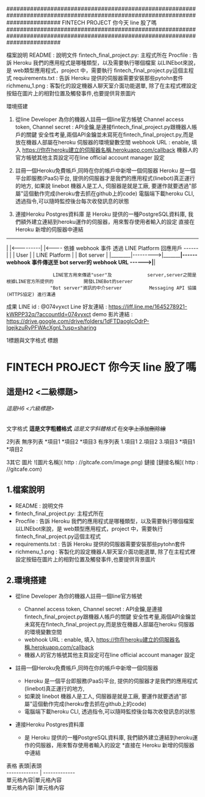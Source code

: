 ################################################################################################################################
        FINTECH PROJECT  你今天 line 股了嗎                           
################################################################################################################################

檔案說明
README                  : 說明文件
fintech_final_project.py: 主程式所在
Procfile                : 告訴 Heroku 我們的應用程式是哪種類型，以及需要執行哪個檔案
                          以LINEbot來說，是 web類型應用程式，project 中，需要執行 fintech_final_project.py這個主程式
requirements.txt        : 告訴 Heroku 提供的伺服器需要安裝那些pytohn套件
richmenu_1.png          : 客製化的設定機器人聊天室介面功能選單, 除了在主程式裡設定按鈕在圖片上的相對位置及觸發事件,也要提供背景圖片



環境搭建
1. 從line Developer 為你的機器人註冊一個line官方帳號
   Channel access token, Channel secret : API金鑰,是連接fintech_final_project.py跟機器人帳戶的關鍵
                                          安全性考量,兩個API金鑰並未寫死在fintech_final_project.py,而是放在機器人部屬在heroku
                                          伺服器的環境變數空間
   webhook URL                          : enable, 填入 https://你在heroku建立的伺服器名稱.herokuapp.com/callback
   機器人的官方帳號其他主頁設定可在line official account manager 設定

2. 註冊一個Heroku免費帳戶,同時在你的帳戶中新增一個伺服器
   Heroku 是一個平台即服務(PaaS)平台, 提供的伺服器才是我們的應用程式(linebot)真正運行的地方, 
   如果說 linebot 機器人是工人, 伺服器是就是工廠, 要運作就要透過"部屬"這個動作完成(heroku會去抓在github上的code)
   電腦端下載heroku CLI, 透過指令,可以隨時監控後台每次收發訊息的狀態
   
3. 連接Heroku Postgres資料庫
   是 Heroku 提供的一種PostgreSQL資料庫, 我們額外建立連結到heroku運作的伺服器，用來暫存使用者輸入的設定
   直接在 Heroku 新增的伺服器中連結

  ________            _________________________                                                            __________________
 |        |<---------|                         |<---- 依據 webhook 事件 透過 LINE Platform 回應用戶 ------|                  | 
 |  User  |          |      LINE Platform      |                                                          |    Bot server    |
 |________|--------->|_________________________|------ webhook 事件傳送至 bot server的 webhook URL ------>|__________________|
                 
                     LINE官方用來傳遞"user"及             server,server之間是根據LINE官方所提供的           開發LINEBot的server
                    "Bot server"資訊的中介server          Messaging API 協議(HTTPS協定) 進行溝通
                                                                
成果
LINE id                 : @074vyxct
Line 好友連結            : https://liff.line.me/1645278921-kWRPP32q/?accountId=074vyxct
demo 影片連結            : https://drive.google.com/drive/folders/1dFTDaoglcOdrP-IqejkzuRyPFWAcXgnL?usp=sharing


1標題與文字格式 
標題
# FINTECH PROJECT  你今天 line 股了嗎
## 這是H2 <二級標題>
###### 這是H6 <六級標題>
文字格式
**這是文字粗體格式**
*這是文字斜體格式*
~~在文字上添加刪除線~~ 
 
2列表 
無序列表
*項目1 
*項目2 
*項目3 
有序列表
1.項目1 
2.項目2 
3.項目3 
   *項目1 
   *項目2  
 
3其它 
圖片
![圖片名稱]( http : //gitcafe.com/image.png)
鏈接
[鏈接名稱]( http : //gitcafe.com)



## 1.檔案說明
   * README                  : 說明文件
   * fintech_final_project.py: 主程式所在
   * Procfile                : 告訴 Heroku 我們的應用程式是哪種類型，以及需要執行哪個檔案
                               以LINEbot來說，是 web類型應用程式，project 中，需要執行 fintech_final_project.py這個主程式
   * requirements.txt        : 告訴 Heroku 提供的伺服器需要安裝那些pytohn套件
   * richmenu_1.png          : 客製化的設定機器人聊天室介面功能選單, 除了在主程式裡設定按鈕在圖片上的相對位置及觸發事件,也要提供背景圖片


## 2.環境搭建
   * 從line Developer 為你的機器人註冊一個line官方帳號
        * Channel access token, Channel secret : API金鑰,是連接fintech_final_project.py跟機器人帳戶的關鍵
                                          安全性考量,兩個API金鑰並未寫死在fintech_final_project.py,而是放在機器人部屬在heroku
                                          伺服器的環境變數空間
        * webhook URL                          : enable, 填入 https://你在heroku建立的伺服器名稱.herokuapp.com/callback
        * 機器人的官方帳號其他主頁設定可在line official account manager 設定

   * 註冊一個Heroku免費帳戶,同時在你的帳戶中新增一個伺服器
        * Heroku 是一個平台即服務(PaaS)平台, 提供的伺服器才是我們的應用程式(linebot)真正運行的地方, 
        * 如果說 linebot 機器人是工人, 伺服器是就是工廠, 要運作就要透過"部屬"這個動作完成(heroku會去抓在github上的code)
        * 電腦端下載heroku CLI, 透過指令,可以隨時監控後台每次收發訊息的狀態
   
   * 連接Heroku Postgres資料庫
        * 是 Heroku 提供的一種PostgreSQL資料庫, 我們額外建立連結到heroku運作的伺服器，用來暫存使用者輸入的設定
        *直接在 Heroku 新增的伺服器中連結


表格
  表頭|表頭   
  ------------- | -------------  
 單元格內容|單元格內容   
 單元格內容l   |單元格內容 
